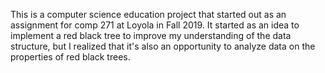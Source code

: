 This is a computer science education project that started out as an assignment for comp 271 at Loyola in Fall 2019. It started as an idea to implement a red black tree to improve my understanding of the data structure, but I realized that it's also an opportunity to analyze data on the properties of red black trees.